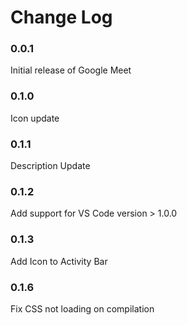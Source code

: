 # Change Log

### 0.0.1

Initial release of Google Meet

### 0.1.0

Icon update

### 0.1.1

Description Update

### 0.1.2

Add support for VS Code version > 1.0.0

### 0.1.3

Add Icon to Activity Bar

### 0.1.6

Fix CSS not loading on compilation
